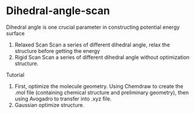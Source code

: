 # Dihedral-angle-scan

Dihedral angle is one crucial parameter in constructing potential energy surface 
1. Relaxed Scan
   Scan a series of different dihedral angle, relax the structure before getting the energy
2. Rigid Scan
   Scan a series of different dihedral angle without optimization structure.

Tutorial
1. First, optimize the molecule geometry. Using Chemdraw to create the .mol file (containing chemical structure and preliminary geometry), then using Avogadro to transfer into .xyz file.
2. Gaussian optimize structure.
